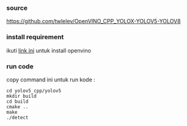 ### source
https://github.com/twlelev/OpenVINO_CPP_YOLOX-YOLOV5-YOLOV8
### install requirement
ikuti [link ini](https://docs.openvino.ai/2022.3/get_started.html) untuk install openvino
### run code
copy command ini untuk run kode :
```
cd yolov5_cpp/yolov5
mkdir build
cd build
cmake ..
make
./detect
```
